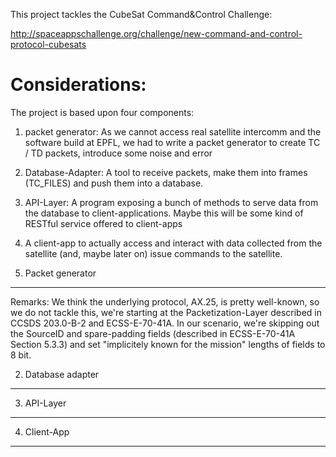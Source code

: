 This project tackles the CubeSat Command&Control Challenge:

http://spaceappschallenge.org/challenge/new-command-and-control-protocol-cubesats

Considerations:
===============

The project is based upon four components:

1. packet generator: As we cannot access real satellite intercomm and the software build at EPFL, we had to write a packet generator to create TC / TD packets, introduce some noise and error
2. Database-Adapter: A tool to receive packets, make them into frames (TC_FILES) and push them into a database.
3. API-Layer: A program exposing a bunch of methods to serve data from the database to client-applications. Maybe this will be some kind of RESTful service offered to client-apps
4. A client-app to actually access and interact with data collected from the satellite (and, maybe later on) issue commands to the satellite.

1. Packet generator
-------------------

Remarks: We think the underlying protocol, AX.25, is pretty well-known, so we do not tackle this, we're starting at the Packetization-Layer described in
CCSDS 203.0-B-2 and ECSS-E-70-41A.
In our scenario, we're skipping out the SourceID and spare-padding fields (described in ECSS-E-70-41A Section 5.3.3) and set "implicitely known for the mission" lengths of fields to 8 bit.

2. Database adapter
-------------------

3. API-Layer
------------

4. Client-App
-------------

